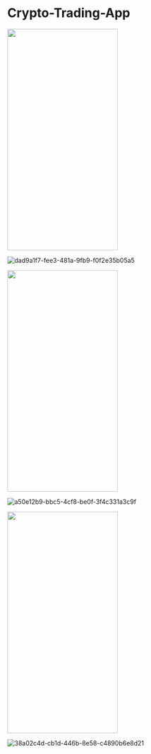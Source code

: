 # Crypto-Trading-App

<img src="https://user-images.githubusercontent.com/80398950/143040352-dcff8c23-661b-452f-bf9e-cdf8d1e7973a.jpg" width="250" height="500" />

![dad9a1f7-fee3-481a-9fb9-f0f2e35b05a5](https://user-images.githubusercontent.com/80398950/143040352-dcff8c23-661b-452f-bf9e-cdf8d1e7973a.jpg)



<img src="https://user-images.githubusercontent.com/80398950/143040504-7a53e79c-3293-46b9-96fc-8d2d7d33d109.jpg" width="250" height="500" />

![a50e12b9-bbc5-4cf8-be0f-3f4c331a3c9f](https://user-images.githubusercontent.com/80398950/143040504-7a53e79c-3293-46b9-96fc-8d2d7d33d109.jpg)


<img src="https://user-images.githubusercontent.com/80398950/143040619-d4bcbe28-ec61-4790-8cc8-56fb7f7213d6.jpg" width="250" height="500" />


![38a02c4d-cb1d-446b-8e58-c4890b6e8d21](https://user-images.githubusercontent.com/80398950/143040619-d4bcbe28-ec61-4790-8cc8-56fb7f7213d6.jpg)
